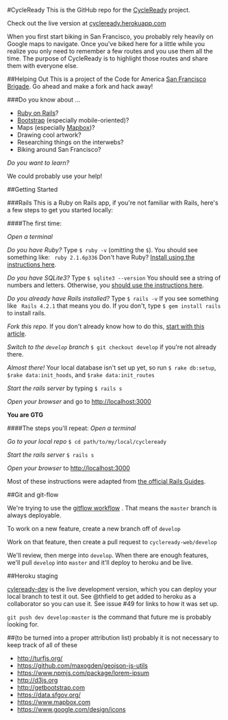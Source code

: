 #CycleReady
This is the GitHub repo for the [CycleReady](http://www.cycleready.com) project.

Check out the live version at [cycleready.herokuapp.com](https://cycleready.herokuapp.com)

When you first start biking in San Francisco, you probably rely heavily on Google maps to navigate. Once you've biked here for a little while you realize you only need to remember a few routes and you use them all the time.  The purpose of CycleReady is to highlight those routes and share them with everyone else.

##Helping Out
This is a project of the Code for America [San Francisco Brigade](https://github.com/sfbrigade).  Go ahead and make a fork and hack away!

###Do you know about ...
* [Ruby on Rails](http://rubyonrails.org/)?
* [Bootstrap](http://getbootstrap.com) (especially mobile-oriented)?
* Maps (especially [Mapbox](http://www.mapbox.com))?
* Drawing cool artwork?
* Researching things on the interwebs?
* Biking around San Francisco?

*Do you want to learn?*

We could probably use your help!

##Getting Started

###Rails
This is a Ruby on Rails app, if you're not familiar with Rails, here's a few steps to get you started locally:

####The first time:

*Open a terminal*

*Do you have Ruby?*  Type `$ ruby -v` (omitting the `$`). You should see something like: ` ruby 2.1.6p336`  Don't have Ruby? [Install using the instructions here](https://www.ruby-lang.org/en/installation/).

*Do you have SQLite3?* Type `$ sqlite3 --version` You should see a string of numbers and letters.  Otherwise, you [should use the instructions here](https://www.sqlite.org/).

*Do you already have Rails installed?*  Type `$ rails -v`  If you see something like ` Rails 4.2.1` that means you do.  If you don't, type `$ gem install rails` to install rails.

*Fork this repo.* If you don't already know how to do this, [start with this article](https://help.github.com/articles/set-up-git/).

*Switch to the `develop` branch* `$ git checkout develop` if you're not already there.

*Almost there!*  Your local database isn't set up yet, so run `$ rake db:setup`, `$rake data:init_hoods`, and `$rake data:init_routes`


*Start the rails server* by typing `$ rails s`

*Open your browser* and go to [http://localhost:3000](http://localhost:3000)

**You are GTG**

####The steps you'll repeat:
*Open a terminal*

*Go to your local repo* `$ cd path/to/my/local/cycleready`

*Start the rails server* `$ rails s`

*Open your browser* to [http://localhost:3000](http://localhost:3000)

Most of these instructions were adapted from [the official Rails Guides](http://guides.rubyonrails.org/getting_started.html).

##Git and git-flow

We're trying to use the [gitflow workflow](https://www.atlassian.com/git/tutorials/comparing-workflows/gitflow-workflow) .  That means the `master` branch is always deployable.

To work on a new feature, create a new branch off of `develop`

Work on that feature, then create a pull request to `cycleready-web/develop`

We'll review, then merge into `develop`.  When there are enough features, we'll pull `develop` into `master` and it'll deploy to heroku and be live.

##Heroku staging

[cyleready-dev](https://cycleready-dev.herokuapp.com) is the live development version, which you can deploy your local branch to test it out. See @thfield to get added to heroku as a collaborator so you can use it. See issue #49 for links to how it was set up.

`git push dev develop:master` is the command that future me is probably looking for.

##(to be turned into a proper attribution list)
probably it is not necessary to keep track of all of these

* http://turfjs.org/
* https://github.com/maxogden/geojson-js-utils
* https://www.npmjs.com/package/lorem-ipsum
* http://d3js.org
* http://getbootstrap.com
* https://data.sfgov.org/
* https://www.mapbox.com
* https://www.google.com/design/icons
